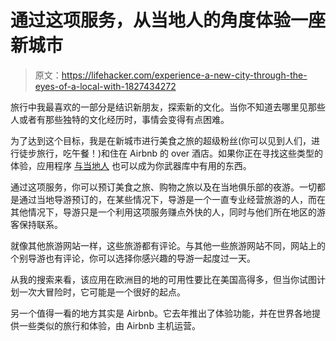 # 通过这项服务，从当地人的角度体验一座新城市

> 原文：<https://lifehacker.com/experience-a-new-city-through-the-eyes-of-a-local-with-1827434272>

旅行中我最喜欢的一部分是结识新朋友，探索新的文化。当你不知道去哪里见那些人或者有那些独特的文化经历时，事情会变得有点困难。



为了达到这个目标，我是在新城市进行美食之旅的超级粉丝(你可以见到人们，进行徒步旅行，吃午餐！)和住在 Airbnb 的 over 酒店。如果你正在寻找这些类型的体验，应用程序 [与当地人](https://www.withlocals.com/?gclid=CjwKCAjw7IbaBRBqEiwA6AyZgimbiKfixb0n6nKS_J5W_yfuNPxe6e0qyluHY8kHWh_w3Jw0IcKFRRoCWoQQAvD_BwE) 也可以成为你武器库中有用的东西。

通过这项服务，你可以预订美食之旅、购物之旅以及在当地俱乐部的夜游。一切都是通过当地导游预订的，在某些情况下，导游是一个一直专业经营旅游的人，而在其他情况下，导游只是一个利用这项服务赚点外快的人，同时与他们所在地区的游客保持联系。

就像其他旅游网站一样，这些旅游都有评论。与其他一些旅游网站不同，网站上的个别导游也有评论，你可以选择你感兴趣的导游一起度过一天。

从我的搜索来看，该应用在欧洲目的地的可用性要比在美国高得多，但当你试图计划一次大冒险时，它可能是一个很好的起点。

另一个值得一看的地方其实是 Airbnb。它去年推出了体验功能，并在世界各地提供一些类似的旅行和体验，由 Airbnb 主机运营。